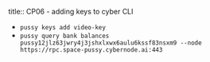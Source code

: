 title:: CP06 - adding keys to cyber CLI

- `pussy keys add video-key`
- `pussy query bank balances pussy12jlz63jwry4j3jshxlxwx6aulu6kssf83nsxm9 --node https://rpc.space-pussy.cybernode.ai:443`